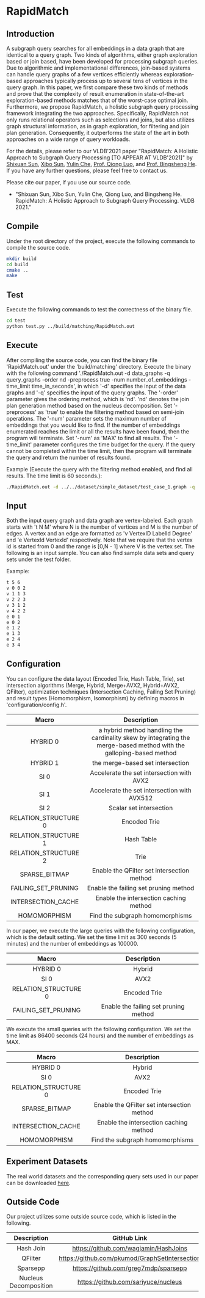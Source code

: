 # RapidMatch
## Introduction
A subgraph query searches for all embeddings in a data
graph that are identical to a query graph. Two kinds of
algorithms, either graph exploration based or join based,
have been developed for processing subgraph queries. Due
to algorithmic and implementational differences, join-based
systems can handle query graphs of a few vertices efficiently
whereas exploration-based approaches typically process up
to several tens of vertices in the query graph. In this paper,
we first compare these two kinds of methods and prove
that the complexity of result enumeration in state-of-the-art
exploration-based methods matches that of the worst-case optimal join.
Furthermore, we propose RapidMatch, a holistic subgraph query processing
framework integrating the two approaches. Specifically, RapidMatch not
only runs relational operators such as selections and joins, but also
utilizes graph structural information, as in graph exploration,
for filtering and join plan generation. Consequently, it outperforms the
state of the art in both approaches on a wide range of query workloads.

For the details, please refer to our VLDB'2021 paper
"RapidMatch: A Holistic Approach to Subgraph Query Processing [TO APPEAR AT VLDB'2021]"
by [Shixuan Sun](https://github.com/shixuansun), [Xibo Sun](https://github.com/xibosun), [Yulin Che](https://github.com/CheYulin),
[Prof. Qiong Luo](http://www.cse.ust.hk/~luo/), and [Prof. Bingsheng He](https://www.comp.nus.edu.sg/~hebs/).
If you have any further questions, please feel free to contact us.

Please cite our paper, if you use our source code.

* "Shixuan Sun, Xibo Sun, Yulin Che, Qiong Luo, and Bingsheng He. RapidMatch: A Holistic Approach to Subgraph
Query Processing. VLDB 2021."


## Compile
Under the root directory of the project, execute the following commands to compile the source code.

```zsh
mkdir build
cd build
cmake ..
make
```

## Test
Execute the following commands to test the correctness of the binary file.

```zsh
cd test
python test.py ../build/matching/RapidMatch.out
```

## Execute
After compiling the source code, you can find the binary file 'RapidMatch.out'
under the 'build/matching' directory.  Execute the binary with the following
command './RapidMatch.out -d data_graphs -q query_graphs -order nd
-preprocess true -num number_of_embeddings -time_limit time_in_seconds',
in which '-d' specifies the input of the data graphs and '-q' specifies the
input of the query graphs. The '-order' parameter gives the ordering method, which
is 'nd'. 'nd' denotes the join plan generation method based on the nucleus
decomposition. Set '-preprocess' as 'true' to enable the filtering method based
on semi-join operations. The '-num' parameter sets the maximum number of
embeddings that you would like to find. If the number of embeddings enumerated
reaches the limit or all the results have been found, then the program will terminate.
Set '-num' as 'MAX' to find all results. The '-time_limit' parameter configures the
time budget for the query. If the query cannot be completed within the time limit,
then the program will terminate the query and return the number of results found.

Example (Execute the query with the filtering method enabled, and find all results.
The time limit is 60 seconds.):

```zsh
./RapidMatch.out -d ../../dataset/simple_dataset/test_case_1.graph -q ../../dataset/simple_dataset/query1_positive.graph -order nd -preprocess true -num MAX -time_limit 60
```

## Input
Both the input query graph and data graph are vertex-labeled.
Each graph starts with 't N M' where N is the number of vertices and M is the number of edges. A vertex and an edge are formatted
as 'v VertexID LabelId Degree' and 'e VertexId VertexId' respectively. Note that we require that the vertex
id is started from 0 and the range is [0,N - 1] where V is the vertex set. The following
is an input sample. You can also find sample data sets and query sets under the test folder.

Example:

```zsh
t 5 6
v 0 0 2
v 1 1 3
v 2 2 3
v 3 1 2
v 4 2 2
e 0 1
e 0 2
e 1 2
e 1 3
e 2 4
e 3 4
```

## Configuration

You can configure the data layout (Encoded Trie, Hash Table, Trie),
set intersection algorithms (Merge, Hybrid, Merge+AVX2, Hybrid+AVX2, QFilter),
optimization techniques (Intersection Caching, Failing Set Pruning)
and result types (Homomorphism, Isomorphism) by defining macros in
'configuration/config.h'.

| Macro | Description |
| :-----------------------------------------------: | :-------------: |
|HYBRID 0| a hybrid method handling the cardinality skew by integrating the merge-based method with the galloping-based method  |
|HYBRID 1| the merge-based set intersection |
|SI 0 | Accelerate the set intersection with AVX2 |
|SI 1 | Accelerate the set intersection with AVX512 |
|SI 2 | Scalar set intersection |
|RELATION_STRUCTURE 0 | Encoded Trie | 
|RELATION_STRUCTURE 1 | Hash Table |
|RELATION_STRUCTURE 2 | Trie |
|SPARSE_BITMAP| Enable the QFilter set intersection method|
|FAILING_SET_PRUNING| Enable the failing set pruning method|
|INTERSECTION_CACHE| Enable the intersection caching method|
|HOMOMORPHISM| Find the subgraph homomorphisms|
In our paper, we execute the large queries with the following configuration, which is the default setting. We set
the time limit as 300 seconds (5 minutes) and the number of embeddings as 100000.

| Macro | Description |
| :-----------------------------------------------: |  :-------------: |
|HYBRID 0| Hybrid|
|SI 0 | AVX2 |
|RELATION_STRUCTURE 0 | Encoded Trie | 
|FAILING_SET_PRUNING| Enable the failing set pruning method|

We execute the small queries with the following configuration. We set the time limit as 86400 seconds (24 hours) and the number
of embeddings as MAX.

| Macro | Description |
| :-----------------------------------------------: |  :-------------: |
|HYBRID 0| Hybrid|
|SI 0 | AVX2 |
|RELATION_STRUCTURE 0 | Encoded Trie |
|SPARSE_BITMAP| Enable the QFilter set intersection method|
|INTERSECTION_CACHE| Enable the intersection caching method|
|HOMOMORPHISM| Find the subgraph homomorphisms|

## Experiment Datasets
The real world datasets and the corresponding query sets used in our paper can be downloaded [here](https://hkustconnect-my.sharepoint.com/:u:/g/personal/ssunah_connect_ust_hk/EWwS7ixh4NBHriiPHNpUMAkBu8vbH1f37Ug8CPWQdUXj4w?e=0GXEMg).

## Outside Code
Our project utilizes some outside source code, which is listed in the following.

| Description | GitHub Link |
| :-----------------------------------------------: |  :-------------: |
|Hash Join | https://github.com/wagjamin/HashJoins|
|QFilter | https://github.com/pkumod/GraphSetIntersection |
|Sparsepp | https://github.com/greg7mdp/sparsepp |
|Nucleus Decomposition | https://github.com/sariyuce/nucleus|
